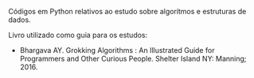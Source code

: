 Códigos em Python relativos ao estudo sobre algorítmos e estruturas de dados.

Livro utilizado como guia para os estudos:
  - ​Bhargava AY. Grokking Algorithms : An Illustrated Guide for Programmers and Other Curious People. Shelter Island NY: Manning; 2016.
